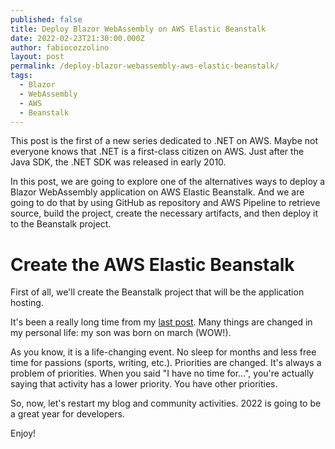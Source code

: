 ```yaml
---
published: false
title: Deploy Blazor WebAssembly on AWS Elastic Beanstalk
date: 2022-02-23T21:30:00.000Z
author: fabiocozzolino
layout: post
permalink: /deploy-blazor-webassembly-aws-elastic-beanstalk/
tags:
  - Blazor
  - WebAssembly
  - AWS
  - Beanstalk
---
```

This post is the first of a new series dedicated to .NET on AWS. Maybe not everyone knows that .NET is a first-class citizen on AWS. Just after the Java SDK, the .NET SDK was released in early 2010.

In this post, we are going to explore one of the alternatives ways to deploy a Blazor WebAssembly application on AWS Elastic Beanstalk. And we are going to do that by using GitHub as repository and AWS Pipeline to retrieve source, build the project, create the necessary artifacts, and then deploy it to the Beanstalk project. 

# Create the AWS Elastic Beanstalk 
First of all, we'll create the Beanstalk project that will be the application hosting. 


It's been a really long time from my [last post](https://www.fabiocozzolino.eu/filesystem-subscriptions-rebus-extension/). Many things are changed in my personal life: my son was born on march (WOW!).

As you know, it is a life-changing event. No sleep for months and less free time for passions (sports, writing, etc.). Priorities are changed. It's always a problem of priorities. When you said "I have no time for...", you're actually saying that activity has a lower priority. You have other priorities.

So, now, let's restart my blog and community activities. 2022 is going to be a great year for developers.

Enjoy!
